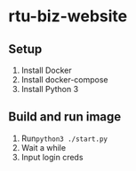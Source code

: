 # rtu-biz-website

## Setup

1. Install Docker
2. Install docker-compose
3. Install Python 3

## Build and run image

1. Run`python3 ./start.py`
2. Wait a while
3. Input login creds
